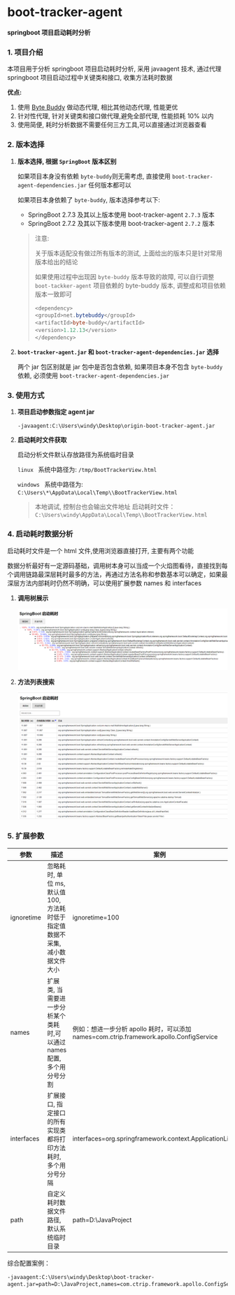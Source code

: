 # boot-tracker-agent

**springboot 项目启动耗时分析**

### 1. 项目介绍

本项目用于分析 springboot 项目启动耗时分析, 采用 javaagent 技术, 通过代理 springboot 项目启动过程中关键类和接口, 收集方法耗时数据

**优点:**

1. 使用  [Byte Buddy](https://bytebuddy.net/#/tutorial) 做动态代理, 相比其他动态代理, 性能更优
2. 针对性代理, 针对关键类和接口做代理,避免全部代理, 性能损耗 10% 以内
3. 使用简便, 耗时分析数据不需要任何三方工具,可以直接通过浏览器查看

### 2. 版本选择

1. **版本选择, 根据 `SpringBoot` 版本区别** 

   如果项目本身没有依赖 `byte-buddy`则无需考虑, 直接使用 `boot-tracker-agent-dependencies.jar` 任何版本都可以

   如果项目本身依赖了 `byte-buddy`, 版本选择参考以下: 

   * SpringBoot 2.7.3 及其以上版本使用 boot-tracker-agent `2.7.3` 版本
   * SpringBoot 2.7.2 及其以下版本使用 boot-tracker-agent `2.7.2` 版本

   >注意:
   >
   >关于版本适配没有做过所有版本的测试, 上面给出的版本只是针对常用版本给出的结论
   >
   >如果使用过程中出现因 `byte-buddy`  版本导致的故障, 可以自行调整 `boot-tackker-agent` 项目依赖的 byte-buddy 版本, 调整成和项目依赖版本一致即可
   >
   >```java
   ><dependency>
   ><groupId>net.bytebuddy</groupId>
   ><artifactId>byte-buddy</artifactId>
   ><version>1.12.13</version>
   ></dependency>
   >```

2. **`boot-tracker-agent.jar` 和 `boot-tracker-agent-dependencies.jar` 选择**

   两个 jar 包区别就是 jar 包中是否包含依赖, 如果项目本身不包含 `byte-buddy` 依赖, 必须使用 `boot-tracker-agent-dependencies.jar` 


### 3. 使用方式

1. **项目启动参数指定 agent jar**

   ```properties
   -javaagent:C:\Users\windy\Desktop\origin-boot-tracker-agent.jar
   ```

2. **启动耗时文件获取**

   启动分析文件默认存放路径为系统临时目录

   `linux ` 系统中路径为: `/tmp/BootTrackerView.html`

   `windows ` 系统中路径为: `C:\Users\*\AppData\Local\Temp\\BootTrackerView.html`

   >本地调试, 控制台也会输出文件地址 启动耗时文件：`C:\Users\windy\AppData\Local\Temp\\BootTrackerView.html`

### 4. 启动耗时数据分析

启动耗时文件是一个 html 文件,使用浏览器直接打开, 主要有两个功能 

数据分析最好有一定源码基础，调用树本身可以当成一个火焰图看待，直接找到每个调用链路最深层耗时最多的方法，再通过方法名称和参数基本可以确定，如果最深层方法内部耗时仍然不明确，可以使用扩展参数 names 和 interfaces

1. **调用树展示**

   ![调用树](https://github.com/liuxi1211/boot-tracker-agent/blob/main/src/main/resources/images/tree.png)

2. **方法列表搜索**

   ![方法列表](https://github.com/liuxi1211/boot-tracker-agent/blob/main/src/main/resources/images/list.png)



### 5. 扩展参数

| 参数       | 描述                                                         | 案例                                                       |
| ---------- | ------------------------------------------------------------ | ---------------------------------------------------------- |
| ignoretime | 忽略耗时, 单位 ms, 默认值 100, 方法耗时低于指定值数据不采集,减小数据文件大小 | ignoretime=100                                             |
| names      | 扩展类, 当需要进一步分析某个类耗时,可以通过 names 配置, 多个用分号分割 | 例如：想进一步分析 apollo 耗时，可以添加 names=com.ctrip.framework.apollo.ConfigService             |
| interfaces | 扩展接口, 指定接口的所有实现类都将打印方法耗时,多个用分号分隔   | interfaces=org.springframework.context.ApplicationListener |
| path       | 自定义耗时数据文件路径, 默认系统临时目录                     | path=D:\JavaProject                                        |

综合配置案例：
```properties
-javaagent:C:\Users\windy\Desktop\boot-tracker-agent.jar=path=D:\JavaProject,names=com.ctrip.framework.apollo.ConfigService;com.xxx
```



